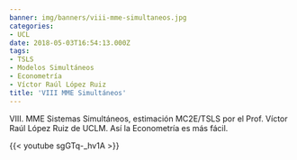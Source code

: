 ```yaml
---
banner: img/banners/viii-mme-simultaneos.jpg
categories:
- UCL
date: 2018-05-03T16:54:13.000Z
tags:
- TSLS
- Modelos Simultáneos
- Econometría
- Víctor Raúl López Ruiz
title: 'VIII MME Simultáneos'
---
```


VIII. MME Sistemas Simultáneos, estimación MC2E/TSLS por el Prof. Víctor Raúl López Ruiz de UCLM. Así la Econometría es más fácil.

{{< youtube sgGTq-_hv1A >}}
